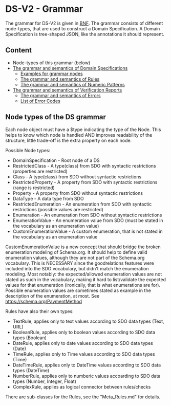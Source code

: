 # DS-V2 - Grammar

The grammar for DS-V2 is given in [BNF](https://en.wikipedia.org/wiki/Backus%E2%80%93Naur_form). The grammar consists of different node-types, that are used to construct a Domain Specification. A Domain Specification is tree-shaped JSON, like the annotations it should represent.

## Content

* Node-types of this grammar (below)
* [The grammar and semantics of Domain Specifications](./DomainSpecification/DomanSpecification.md)
  * [Examples for grammar nodes](./DomainSpecification/Examples)
  * [The grammar and semantics of Rules](./Rules/Rules.md)  
  * [The grammar and semantics of Numeric Patterns](./NumericPattern/NumericPattern.md)  
* [The grammar and semantics of Verification Reports](./VerificationReport/VerificationReport.md)
    * [The grammar and semantics of Errors](./VerificationReport/Error.md)
    * [List of Error Codes](./VerificationReport/ErrorCodes.md)


## Node types of the DS grammar

Each node object must have a $type indicating the type of the Node. This helps to know which node is handled AND improves readability of the structure, little trade-off is the extra property on each node.

Possible Node types:

*   DomainSpecification - Root node of a DS
*   RestrictedClass - A type(class) from SDO with syntactic restrictions (properties are restricted)
*   Class - A type(class) from SDO without syntactic restrictions
*   RestrictedProperty - A property from SDO with syntactic restrictions (range is restricted)
*   Property - A property from SDO without syntactic restrictions
*   DataType - A data type from SDO
*   RestrictedEnumeration - An enumeration from SDO with syntactic restrictions (possible values are restricted)
*   Enumeration - An enumeration from SDO without syntactic restrictions
*   EnumerationValue - An enumeration value from SDO (must be stated in the vocabulary as an enumeration value)
*   CustomEnumerationValue - A custom enumeration, that is not stated in the vocabulary as an enumeration value

CustomEnumerationValue is a new concept that should bridge the broken enumeration modeling of Schema.org. It should help to define valid enumeration values, although they are not part of the Schema.org vocabulary.
This is NECESSARY since the goodrelations features were included into the SDO vocabulary, but didn't match the enumeration modeling. Most notably: the expected/allowed enumeration values are not stated as such in the vocabulary, making it hard to list/validate the expected values for that enumeration (ironically, that is what enumerations are for). Possible enumeration values are sometimes stated as example in the description of the enumeration, at most. See https://schema.org/PaymentMethod

Rules have also their own types:

*   TextRule, applies only to text values according to SDO data types (Text, URL)
*   BooleanRule, applies only to boolean values according to SDO data types (Boolean)
*   DateRule, applies only to date values according to SDO data types (Date)
*   TimeRule, applies only to Time values according to SDO data types (Time)
*   DateTimeRule, applies only to DateTime values according to SDO data types (DateTime)
*   NumberRule, applies only to numberic values accoarding to SDO data types (Number, Integer, Float)
*   ComplexRule, applies as logical connector between rules/checks

There are sub-classes for the Rules, see the "Meta_Rules.md" for details.



